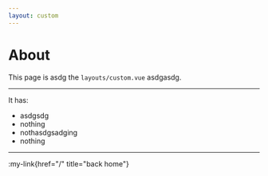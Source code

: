 ```yaml
---
layout: custom
---
```


# About

This page is asdg the `layouts/custom.vue` asdgasdg.


---
It has:
- asdgsdg
- nothing
- nothasdgsadging
- nothing

---

:my-link{href="/" title="back home"}


